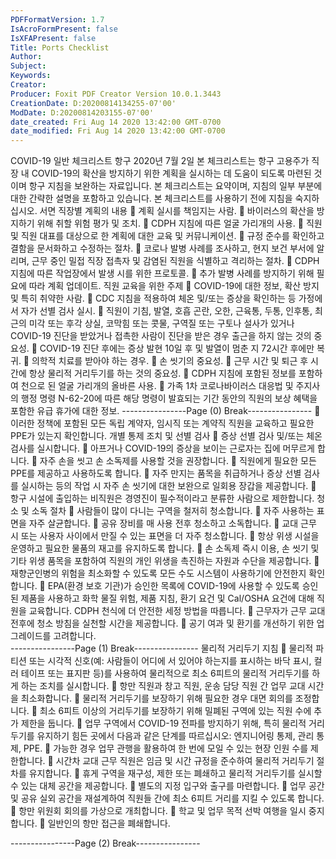 ```yaml
---
PDFFormatVersion: 1.7
IsAcroFormPresent: false
IsXFAPresent: false
Title: Ports Checklist
Author: 
Subject: 
Keywords: 
Creator: 
Producer: Foxit PDF Creator Version 10.0.1.3443
CreationDate: D:20200814134255-07'00'
ModDate: D:20200814203155-07'00'
date_created: Fri Aug 14 2020 13:42:00 GMT-0700
date_modified: Fri Aug 14 2020 13:42:00 GMT-0700
---
```

COVID-19 일반 체크리스트 
항구 
2020년 7월 2일 
본 체크리스트는 항구 고용주가 직장 내 COVID-19의 확산을 방지하기 위한 계획을 실시하는 데 도움이 
되도록 마련된 것이며 항구 지침을 보완하는 자료입니다. 본 체크리스트는 요약이며, 지침의 일부 부분에 
대한 간략한 설명을 포함하고 있습니다. 본 체크리스트를 사용하기 전에 지침을 숙지하십시오. 
서면 직장별 계획의 내용 
 계획 실시를 책임지는 사람. 
 바이러스의 확산을 방지하기 위해 취할 위험 평가 및 조치. 
 CDPH 지침에 따른 얼굴 가리개의 사용. 
 직원 및 직원 대표를 대상으로 한 계획에 대한 교육 및 커뮤니케이션. 
 규정 준수를 확인하고 결함을 문서화하고 수정하는 절차. 
 코로나 발병 사례를 조사하고, 현지 보건 부서에 알리며, 근무 중인 밀접 직장 접촉자 및 
감염된 직원을 식별하고 격리하는 절차. 
 CDPH 지침에 따른 작업장에서 발생 시를 위한 프로토콜. 
 추가 발병 사례를 방지하기 위해 필요에 따라 계획 업데이트. 
직원 교육을 위한 주제 
 COVID-19에 대한 정보, 확산 방지 및 특히 취약한 사람. 
 CDC 지침을 적용하여 체온 및/또는 증상을 확인하는 등 가정에서 자가 선별 검사 실시. 
 직원이 기침, 발열, 호흡 곤란, 오한, 근육통, 두통, 인후통, 최근의 미각 또는 후각 상실, 
코막힘 또는 콧물, 구역질 또는 구토나 설사가 있거나 COVID-19 진단을 받았거나 접촉한 
사람이 진단을 받은 경우 출근을 하지 않는 것의 중요성. 
 COVID-19 진단 후에는 증상 발현 10일 후 및 발열이 멈춘 지 72시간 후에만 복귀. 
 의학적 치료를 받아야 하는 경우. 
 손 씻기의 중요성. 
 근무 시간 및 퇴근 후 시간에 항상 물리적 거리두기를 하는 것의 중요성. 
 CDPH 지침에 포함된 정보를 포함하여 천으로 된 얼굴 가리개의 올바른 사용. 
 가족 1차 코로나바이러스 대응법 및 주지사의 행정 명령 N-62-20에 따른 해당 명령이 
발효되는 기간 동안의 직원의 보상 혜택을 포함한 유급 휴가에 대한 정보. 
----------------Page (0) Break----------------
 이러한 정책에 포함된 모든 독립 계약자, 임시직 또는 계약직 직원을 교육하고 필요한 
PPE가 있는지 확인합니다. 
개별 통제 조치 및 선별 검사 
 증상 선별 검사 및/또는 체온 검사를 실시합니다. 
 아프거나 COVID-19의 증상을 보이는 근로자는 집에 머무르게 합니다. 
 자주 손을 씻고 손 소독제를 사용할 것을 권장합니다. 
 직원에게 필요한 모든 PPE를 제공하고 사용하도록 합니다. 
 자주 만지는 품목을 취급하거나 증상 선별 검사를 실시하는 등의 작업 시 자주 손 씻기에 
대한 보완으로 일회용 장갑을 제공합니다. 
 항구 시설에 출입하는 비직원은 경영진이 필수적이라고 분류한 사람으로 제한합니다. 
청소 및 소독 절차 
 사람들이 많이 다니는 구역을 철저히 청소합니다. 
 자주 사용하는 표면을 자주 살균합니다. 
 공유 장비를 매 사용 전후 청소하고 소독합니다. 
 교대 근무 시 또는 사용자 사이에서 만질 수 있는 표면을 더 자주 청소합니다. 
 항상 위생 시설을 운영하고 필요한 물품의 재고를 유지하도록 합니다. 
 손 소독제 즉시 이용, 손 씻기 및 기타 위생 품목을 포함하여 직원의 개인 위생을 촉진하는 
자원과 수단을 제공합니다. 
 재향군인병의 위험을 최소화할 수 있도록 모든 수도 시스템이 사용하기에 안전한지 
확인합니다. 
 EPA(환경 보호 기관)가 승인한 목록에 COVID-19에 사용할 수 있도록 승인된 제품을 
사용하고 화학 물질 위험, 제품 지침, 환기 요건 및 Cal/OSHA 요건에 대해 직원을 
교육합니다. CDPH 천식에 더 안전한 세정 방법을 따릅니다. 
 근무자가 근무 교대 전후에 청소 방침을 실천할 시간을 제공합니다. 
 공기 여과 및 환기를 개선하기 위한 업그레이드를 고려합니다.  
----------------Page (1) Break----------------
물리적 거리두기 지침 
 물리적 파티션 또는 시각적 신호(예: 사람들이 어디에 서 있어야 하는지를 표시하는 바닥 
표시, 컬러 테이프 또는 표지판 등)를 사용하여 물리적으로 최소 6피트의 물리적 
거리두기를 하게 하는 조치를 실시합니다. 
 항만 직원과 창고 직원, 운송 담당 직원 간 업무 교대 시간을 최소화합니다. 
 물리적 거리두기를 보장하기 위해 필요한 경우 대면 회의를 조정합니다. 
 최소 6피트 이상의 거리두기를 보장하기 위해 밀폐된 구역에 있는 직원 수에 추가 제한을 
둡니다. 
 업무 구역에서 COVID-19 전파를 방지하기 위해, 특히 물리적 거리두기를 유지하기 힘든 
곳에서 다음과 같은 단계를 따르십시오: 엔지니어링 통제, 관리 통제, PPE. 
 가능한 경우 업무 관행을 활용하여 한 번에 모일 수 있는 현장 인원 수를 제한합니다. 
 시간차 교대 근무 직원은 임금 및 시간 규정을 준수하여 물리적 거리두기 절차를 
유지합니다. 
 휴게 구역을 재구성, 제한 또는 폐쇄하고 물리적 거리두기를 실시할 수 있는 대체 공간을 
제공합니다. 
 별도의 지정 입구와 출구를 마련합니다. 
 업무 공간 및 공유 실외 공간을 재설계하여 직원들 간에 최소 6피트 거리를 지킬 수 있도록 
합니다. 
 항만 위원회 회의를 가상으로 개최합니다. 
 학교 및 업무 목적 선박 여행을 일시 중지합니다. 
 일반인의 항만 접근을 폐쇄합니다. 
 
----------------Page (2) Break----------------
